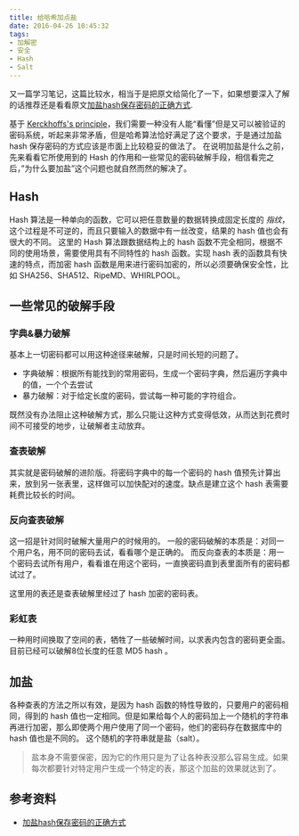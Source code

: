 ```yaml
---
title: 给哈希加点盐
date: 2016-04-26 10:45:32
tags:
- 加解密
- 安全
- Hash
- Salt
---
```


又一篇学习笔记，这篇比较水，相当于是把原文给简化了一下，如果想要深入了解的话推荐还是看看原文[加盐hash保存密码的正确方式](http://drops.wooyun.org/papers/1066).

基于 [Kerckhoffs's principle](https://en.wikipedia.org/wiki/Kerckhoffs%27s_principle)，我们需要一种没有人能“看懂”但是又可以被验证的密码系统，听起来非常矛盾，但是哈希算法恰好满足了这个要求，于是通过加盐 hash 保存密码的方式应该是市面上比较稳妥的做法了。
在说明加盐是什么之前，先来看看它所使用到的 Hash 的作用和一些常见的密码破解手段，相信看完之后，”为什么要加盐”这个问题也就自然而然的解决了。

<!-- more -->

## Hash
Hash 算法是一种单向的函数，它可以把任意数量的数据转换成固定长度的 *指纹*，这个过程是不可逆的，而且只要输入的数据中有一丝改变，结果的 hash 值也会有很大的不同。
这里的 Hash 算法跟数据结构上的 hash 函数不完全相同，根据不同的使用场景，需要使用具有不同特性的 hash 函数。实现 hash 表的函数具有快速的特点，而加密 hash 函数是用来进行密码加密的，所以必须要确保安全性，比如 SHA256、SHA512、RipeMD、WHIRLPOOL。

## 一些常见的破解手段
### 字典&暴力破解
基本上一切密码都可以用这种途径来破解，只是时间长短的问题了。

* 字典破解：根据所有能找到的常用密码，生成一个密码字典，然后遍历字典中的值，一个个去尝试
* 暴力破解：对于给定长度的密码，尝试每一种可能的字符组合。

既然没有办法阻止这种破解方式，那么只能让这种方式变得低效，从而达到花费时间不可接受的地步，让破解者主动放弃。

### 查表破解
其实就是密码破解的进阶版。将密码字典中的每一个密码的 hash 值预先计算出来，放到另一张表里，这样做可以加快配对的速度。缺点是建立这个 hash 表需要耗费比较长的时间。

### 反向查表破解
这一招是针对同时破解大量用户的时候用的。
一般的密码破解的本质是：对同一个用户名，用不同的密码去试，看看哪个是正确的。
而反向查表的本质是：用一个密码去试所有用户，看看谁在用这个密码，一直换密码直到表里面所有的密码都试过了。

这里用的表还是查表破解里经过了 hash 加密的密码表。

### 彩虹表
一种用时间换取了空间的表，牺牲了一些破解时间，以求表内包含的密码更全面。目前已经可以破解8位长度的任意 MD5 hash 。

## 加盐
各种查表的方法之所以有效，是因为 hash 函数的特性导致的，只要用户的密码相同，得到的 hash 值也一定相同。但是如果给每个人的密码加上一个随机的字符串再进行加密，那么即使两个用户使用了同一个密码，他们的密码存在数据库中的 hash 值也是不同的。
这个随机的字符串就是盐（salt）。

> 盐本身不需要保密，因为它的作用只是为了让各种表没那么容易生成。如果每次都要针对特定用户生成一个特定的表，那这个加盐的效果就达到了。

## 参考资料
* [加盐hash保存密码的正确方式](http://drops.wooyun.org/papers/1066)

